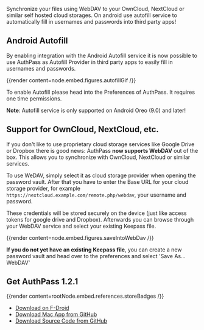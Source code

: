 Synchronize your files using WebDAV to your OwnCloud, NextCloud or similar self hosted
cloud storages. On android use autofill service to automatically fill in usernames and passwords
into third party apps!

<!--more-->

## Android Autofill

By enabling integration with the Android Autofill service it is now possible to use AuthPass
as Autofill Provider in third party apps to easily fill in usernames and passwords.

{{render content=node.embed.figures.autofillGif /}}

To enable Autofill please head into the Preferences of AuthPass. It requires one time permissions.

**Note**: Autofill service is only supported on Android Oreo (9.0) and later!

## Support for OwnCloud, NextCloud, etc.

If you don't like to use proprietary cloud storage services like Google Drive or Dropbox 
there is good news: AuthPass **now supports WebDAV** out of the box. This allows you
to synchronize with OwnCloud, NextCloud or similar services.

To use WeDAV, simply select it as cloud storage provider when opening the password vault. 
After that you have to enter the Base URL for your cloud storage provider, for example
`https://nextcloud.example.com/remote.php/webdav`, your username and password.

These credentials will be stored securely on the device (just like access tokens for 
google drive and Dropbox). Afterwards you can browse through your WebDAV service and select
your existing Keepass file.

{{render content=node.embed.figures.saveIntoWebDav /}}

**If you do not yet have an existing Keepass file**, you can create a new password vault and
head over to the preferences and select 'Save As... WebDAV'


## Get AuthPass 1.2.1

{{render content=rootNode.embed.references.storeBadges /}}

* [Download on F-Droid](https://f-droid.org/en/packages/design.codeux.authpass.fdroid/)
* [Download Mac App from GitHub](https://github.com/authpass/authpass/releases/tag/v1.2.1)
* [Download Source Code from GitHub](https://github.com/authpass/authpass
)
